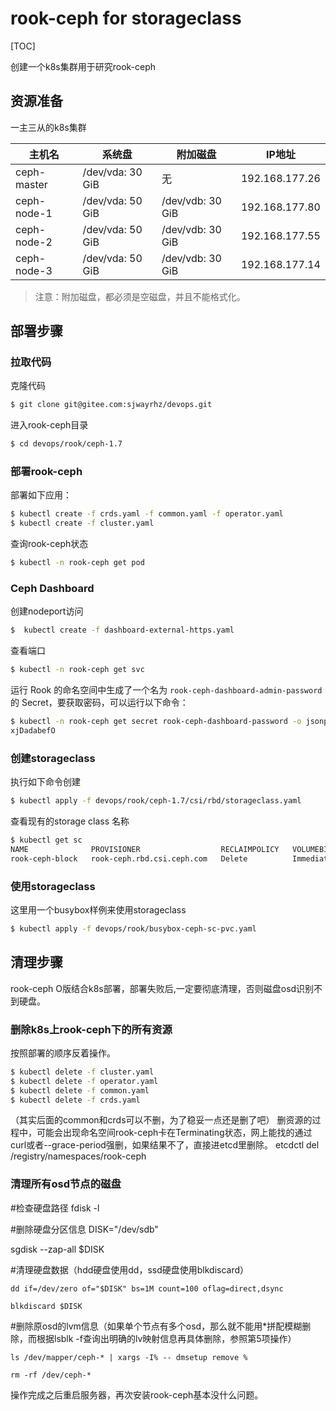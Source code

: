 # rook-ceph for storageclass

[TOC]

创建一个k8s集群用于研究rook-ceph

## 资源准备

一主三从的k8s集群

| 主机名      | 系统盘           | 附加磁盘         | IP地址         |
| ----------- | ---------------- | ---------------- | -------------- |
| ceph-master | /dev/vda: 30 GiB | 无               | 192.168.177.26 |
| ceph-node-1 | /dev/vda: 50 GiB | /dev/vdb: 30 GiB | 192.168.177.80 |
| ceph-node-2 | /dev/vda: 50 GiB | /dev/vdb: 30 GiB | 192.168.177.55 |
| ceph-node-3 | /dev/vda: 50 GiB | /dev/vdb: 30 GiB | 192.168.177.14 |

> 注意：附加磁盘，都必须是空磁盘，并且不能格式化。

## 部署步骤

### 拉取代码

克隆代码

```bash
$ git clone git@gitee.com:sjwayrhz/devops.git
```

进入rook-ceph目录

```bash
$ cd devops/rook/ceph-1.7
```

### 部署rook-ceph

部署如下应用：

```bash
$ kubectl create -f crds.yaml -f common.yaml -f operator.yaml
$ kubectl create -f cluster.yaml
```

查询rook-ceph状态

```bash
$ kubectl -n rook-ceph get pod
```

### Ceph Dashboard

创建nodeport访问

```bash
$  kubectl create -f dashboard-external-https.yaml
```

查看端口

```bash
$ kubectl -n rook-ceph get svc 
```

运行 Rook 的命名空间中生成了一个名为 `rook-ceph-dashboard-admin-password` 的 Secret，要获取密码，可以运行以下命令：

```bash
$ kubectl -n rook-ceph get secret rook-ceph-dashboard-password -o jsonpath="{['data']['password']}" | base64 --decode && echo
xjDadabefO
```

### 创建storageclass

执行如下命令创建

```bash
$ kubectl apply -f devops/rook/ceph-1.7/csi/rbd/storageclass.yaml
```

查看现有的storage class 名称

```bash
$ kubectl get sc
NAME              PROVISIONER                  RECLAIMPOLICY   VOLUMEBINDINGMODE   ALLOWVOLUMEEXPANSION   AGE
rook-ceph-block   rook-ceph.rbd.csi.ceph.com   Delete          Immediate           true                   46m
```

### 使用storageclass

这里用一个busybox样例来使用storageclass

```bash
$ kubectl apply -f devops/rook/busybox-ceph-sc-pvc.yaml
```



## 清理步骤

rook-ceph O版结合k8s部署，部署失败后,一定要彻底清理，否则磁盘osd识别不到硬盘。

### 删除k8s上rook-ceph下的所有资源

按照部署的顺序反着操作。

```bash
$ kubectl delete -f cluster.yaml
$ kubectl delete -f operator.yaml
$ kubectl delete -f common.yaml
$ kubectl delete -f crds.yaml
```

（其实后面的common和crds可以不删，为了稳妥一点还是删了吧）
删资源的过程中，可能会出现命名空间rook-ceph卡在Terminating状态，网上能找的通过curl或者--grace-period强删，如果结果不了，直接进etcd里删除。
etcdctl del /registry/namespaces/rook-ceph

### 清理所有osd节点的磁盘

#检查硬盘路径
fdisk -l

#删除硬盘分区信息
DISK="/dev/sdb"

sgdisk --zap-all $DISK

#清理硬盘数据（hdd硬盘使用dd，ssd硬盘使用blkdiscard）

```
dd if=/dev/zero of="$DISK" bs=1M count=100 oflag=direct,dsync

blkdiscard $DISK
```

#删除原osd的lvm信息（如果单个节点有多个osd，那么就不能用*拼配模糊删除，而根据lsblk -f查询出明确的lv映射信息再具体删除，参照第5项操作）

```
ls /dev/mapper/ceph-* | xargs -I% -- dmsetup remove %

rm -rf /dev/ceph-*
```

操作完成之后重启服务器，再次安装rook-ceph基本没什么问题。
